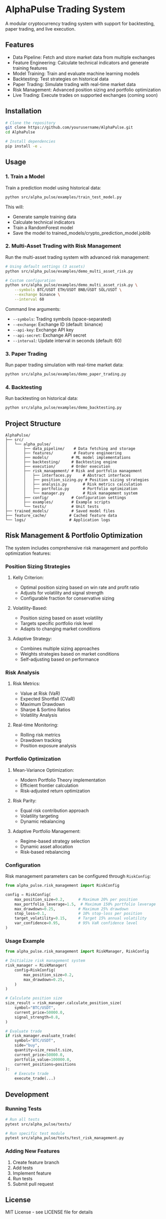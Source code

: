 # AlphaPulse Trading System

A modular cryptocurrency trading system with support for backtesting, paper trading, and live execution.

## Features

- Data Pipeline: Fetch and store market data from multiple exchanges
- Feature Engineering: Calculate technical indicators and generate training features
- Model Training: Train and evaluate machine learning models
- Backtesting: Test strategies on historical data
- Paper Trading: Simulate trading with real-time market data
- Risk Management: Advanced position sizing and portfolio optimization
- Live Trading: Execute trades on supported exchanges (coming soon)

## Installation

```bash
# Clone the repository
git clone https://github.com/yourusername/AlphaPulse.git
cd AlphaPulse

# Install dependencies
pip install -e .
```

## Usage

### 1. Train a Model

Train a prediction model using historical data:

```bash
python src/alpha_pulse/examples/train_test_model.py
```

This will:
- Generate sample training data
- Calculate technical indicators
- Train a RandomForest model
- Save the model to trained_models/crypto_prediction_model.joblib

### 2. Multi-Asset Trading with Risk Management

Run the multi-asset trading system with advanced risk management:

```bash
# Using default settings (3 assets)
python src/alpha_pulse/examples/demo_multi_asset_risk.py

# Custom configuration
python src/alpha_pulse/examples/demo_multi_asset_risk.py \
    --symbols BTC/USDT ETH/USDT BNB/USDT SOL/USDT \
    --exchange binance \
    --interval 60
```

Command line arguments:
- `--symbols`: Trading symbols (space-separated)
- `--exchange`: Exchange ID (default: binance)
- `--api-key`: Exchange API key
- `--api-secret`: Exchange API secret
- `--interval`: Update interval in seconds (default: 60)

### 3. Paper Trading

Run paper trading simulation with real-time market data:

```bash
python src/alpha_pulse/examples/demo_paper_trading.py
```

### 4. Backtesting

Run backtesting on historical data:

```bash
python src/alpha_pulse/examples/demo_backtesting.py
```

## Project Structure

```
AlphaPulse/
├── src/
│   └── alpha_pulse/
│       ├── data_pipeline/    # Data fetching and storage
│       ├── features/         # Feature engineering
│       ├── models/          # ML model implementations
│       ├── backtesting/     # Backtesting engine
│       ├── execution/       # Order execution
│       ├── risk_management/ # Risk and portfolio management
│       │   ├── interfaces.py     # Abstract interfaces
│       │   ├── position_sizing.py # Position sizing strategies
│       │   ├── analysis.py       # Risk metrics calculation
│       │   ├── portfolio.py      # Portfolio optimization
│       │   └── manager.py        # Risk management system
│       ├── config/          # Configuration settings
│       ├── examples/        # Example scripts
│       └── tests/           # Unit tests
├── trained_models/          # Saved model files
├── feature_cache/          # Cached feature data
└── logs/                   # Application logs
```

## Risk Management & Portfolio Optimization

The system includes comprehensive risk management and portfolio optimization features:

### Position Sizing Strategies

1. Kelly Criterion:
   - Optimal position sizing based on win rate and profit ratio
   - Adjusts for volatility and signal strength
   - Configurable fraction for conservative sizing

2. Volatility-Based:
   - Position sizing based on asset volatility
   - Targets specific portfolio risk level
   - Adapts to changing market conditions

3. Adaptive Strategy:
   - Combines multiple sizing approaches
   - Weights strategies based on market conditions
   - Self-adjusting based on performance

### Risk Analysis

1. Risk Metrics:
   - Value at Risk (VaR)
   - Expected Shortfall (CVaR)
   - Maximum Drawdown
   - Sharpe & Sortino Ratios
   - Volatility Analysis

2. Real-time Monitoring:
   - Rolling risk metrics
   - Drawdown tracking
   - Position exposure analysis

### Portfolio Optimization

1. Mean-Variance Optimization:
   - Modern Portfolio Theory implementation
   - Efficient frontier calculation
   - Risk-adjusted return optimization

2. Risk Parity:
   - Equal risk contribution approach
   - Volatility targeting
   - Dynamic rebalancing

3. Adaptive Portfolio Management:
   - Regime-based strategy selection
   - Dynamic asset allocation
   - Risk-based rebalancing

### Configuration

Risk management parameters can be configured through `RiskConfig`:

```python
from alpha_pulse.risk_management import RiskConfig

config = RiskConfig(
    max_position_size=0.2,      # Maximum 20% per position
    max_portfolio_leverage=1.5,  # Maximum 150% portfolio leverage
    max_drawdown=0.25,          # Maximum 25% drawdown
    stop_loss=0.1,              # 10% stop-loss per position
    target_volatility=0.15,     # Target 15% annual volatility
    var_confidence=0.95,        # 95% VaR confidence level
)
```

### Usage Example

```python
from alpha_pulse.risk_management import RiskManager, RiskConfig

# Initialize risk management system
risk_manager = RiskManager(
    config=RiskConfig(
        max_position_size=0.2,
        max_drawdown=0.25,
    )
)

# Calculate position size
size_result = risk_manager.calculate_position_size(
    symbol="BTC/USDT",
    current_price=50000.0,
    signal_strength=0.8,
)

# Evaluate trade
if risk_manager.evaluate_trade(
    symbol="BTC/USDT",
    side="buy",
    quantity=size_result.size,
    current_price=50000.0,
    portfolio_value=100000.0,
    current_positions=positions
):
    # Execute trade
    execute_trade(...)
```

## Development

### Running Tests

```bash
# Run all tests
pytest src/alpha_pulse/tests/

# Run specific test module
pytest src/alpha_pulse/tests/test_risk_management.py
```

### Adding New Features

1. Create feature branch
2. Add tests
3. Implement feature
4. Run tests
5. Submit pull request

## License

MIT License - see LICENSE file for details